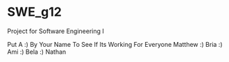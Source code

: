 # SWE_g12
 Project for Software Engineering I

 Put A :) By Your Name To See If Its Working For Everyone
 Matthew :)
 Bria :) 
 Ami :)
 Bela :)
 Nathan
